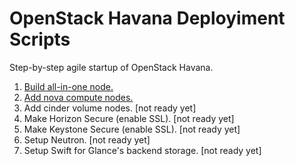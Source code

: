 OpenStack Havana Deployiment Scripts
=============

Step-by-step agile startup of OpenStack Havana.

1. [Build all-in-one node.](http://kjtanaka.github.io/deploy_havana/all_in_one.html)
2. [Add nova compute nodes.](http://kjtanaka.github.io/deploy_havana/add_compute.html)
3. Add cinder volume nodes. [not ready yet]
4. Make Horizon Secure (enable SSL). [not ready yet]
5. Make Keystone Secure (enable SSL). [not ready yet]
6. Setup Neutron. [not ready yet]
7. Setup Swift for Glance's backend storage. [not ready yet]
